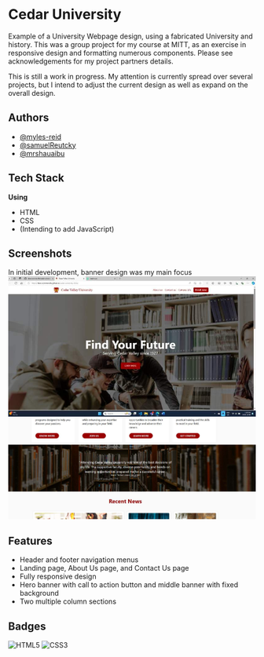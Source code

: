 
# Cedar University

Example of a University Webpage design, using a fabricated University and history. 
This was a group project for my course at MITT, as an exercise in responsive design and formatting numerous components. Please see acknowledgements for my project partners details. 

This is still a work in progress. My attention is currently spread over several projects, but I intend to adjust the current design as well as expand on the overall design. 


## Authors

- [@myles-reid](https://www.github.com/myles-reid)
- [@samuelReutcky](https://www.github.com/myles-reid)
- [@mrshauaibu](https://github.com/mrshuaibu)

## Tech Stack

**Using**
- HTML
- CSS
- (Intending to add JavaScript)


## Screenshots
In initial development, banner design was my main focus
![Screenshot One](./src/img/screenshot1.jpg)
![Screenshot Two](./src/img/screenshot2.jpg)


## Features
- Header and footer navigation menus
- Landing page, About Us page, and Contact Us page
- Fully responsive design
- Hero banner  with call to action button and middle banner with fixed background 
- Two multiple column sections
## Badges
![HTML5](https://img.shields.io/badge/html5-%23E34F26.svg?style=for-the-badge&logo=html5&logoColor=white)
![CSS3](https://img.shields.io/badge/css3-%231572B6.svg?style=for-the-badge&logo=css3&logoColor=white)
